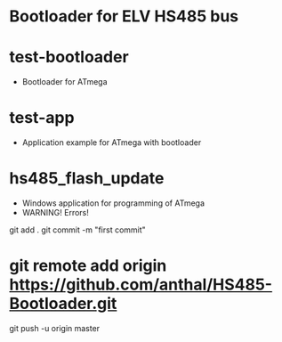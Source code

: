 Bootloader for ELV HS485 bus
============================

test-bootloader
===============
* Bootloader for ATmega


test-app
========
* Application example for ATmega with bootloader


hs485_flash_update
==================
* Windows application for programming of ATmega
* WARNING! Errors!


git add .
git commit -m "first commit"
# git remote add origin https://github.com/anthal/HS485-Bootloader.git
git push -u origin master

